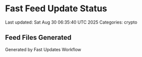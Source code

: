 # Fast Feed Update Status
Last updated: Sat Aug 30 06:35:40 UTC 2025
Categories: crypto

## Feed Files Generated

Generated by Fast Updates Workflow
